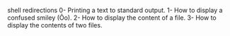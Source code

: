 shell redirections
0- Printing a text to standard output.
1- How to display a confused smiley (Ôo).
2- How to display the content of a file.
3- How to display the contents of two files.
